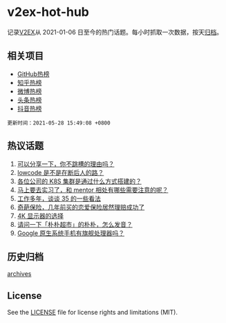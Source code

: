 # v2ex-hot-hub

 记录[V2EX](https://www.v2ex.com/)从 2021-01-06 日至今的热门话题。每小时抓取一次数据，按天[归档](archives)。
 
 ## 相关项目

- [GitHub热榜](https://github.com/lonnyzhang423/github-hot-hub)
- [知乎热榜](https://github.com/lonnyzhang423/zhihu-hot-hub)
- [微博热榜](https://github.com/lonnyzhang423/weibo-hot-hub)
- [头条热榜](https://github.com/lonnyzhang423/toutiao-hot-hub)
- [抖音热榜](https://github.com/lonnyzhang423/douyin-hot-hub)


 `更新时间：2021-05-28 15:49:08 +0800`

## 热议话题

1. [可以分享一下，你不跳槽的理由吗？](https://www.v2ex.com/t/779658)
1. [lowcode 是不是在断后人的路？](https://www.v2ex.com/t/779797)
1. [各位公司的 K8S 集群是通过什么方式搭建的？](https://www.v2ex.com/t/779694)
1. [马上要去实习了，和 mentor 相处有哪些需要注意的呢？](https://www.v2ex.com/t/779707)
1. [工作多年，谈谈 35 的一些看法](https://www.v2ex.com/t/779656)
1. [奇葩保险，几年前买的恋爱保险居然理赔成功了](https://www.v2ex.com/t/779805)
1. [4K 显示器的选择](https://www.v2ex.com/t/779716)
1. [请问一下「朴朴超市」的朴朴，怎么发音？](https://www.v2ex.com/t/779730)
1. [Google 原生系统手机有旗舰处理器吗？](https://www.v2ex.com/t/779613)

## 历史归档

[archives](archives)

## License

See the [LICENSE](LICENSE) file for license rights and limitations (MIT).
